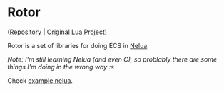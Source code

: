 # Rotor

([Repository][project-repository] | [Original Lua Project][original-project])

Rotor is a set of libraries for doing ECS in [Nelua][nelua-website].

_Note: I'm still learning Nelua (and even C), so problably there are some things I'm doing in the wrong way :s_

Check [example.nelua][example-file].

[example-file]: example.nelua
[nelua-website]: https://nelua.io/ "nelua's website"
[original-project]: https://github.com/Andre-LA/Rotor
[project-repository]: https://github.com/Andre-LA/Rotor